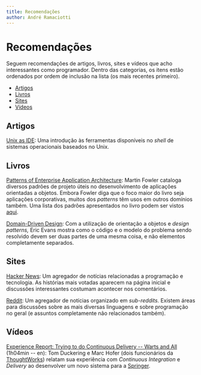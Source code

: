```yaml
---
title: Recomendações
author: André Ramaciotti
---
```


Recomendações
=============

Seguem recomendações de artigos, livros, sites e vídeos que acho interessantes
como programador. Dentro das categorias, os itens estão ordenados por ordem de
inclusão na lista (os mais recentes primeiro).

* [Artigos](#artigos)
* [Livros](#livros)
* [Sites](#sites)
* [Vídeos](#vídeos)

Artigos
-------

[Unix as IDE][UnixAsIDE]: Uma introdução às ferramentas disponíveis no *shell*
de sistemas operacionais baseados no Unix.

[UnixAsIDE]: http://blog.sanctum.geek.nz/series/unix-as-ide/

Livros
------

[Patterns of Enterprise Application Architecture][PEAA]: Martin Fowler cataloga
diversos padrões de projeto úteis no desenvolvimento de aplicações orientadas a
objetos. Embora Fowler diga que o foco maior do livro seja aplicações
corporativas, muitos dos *patterns* têm usos em outros domínios também. Uma
lista dos padrões apresentados no livro podem ser vistos [aqui][PEAAC].

[Domain-Driven Design][DDD]: Com a utilização de orientação a objetos e *design
patterns,* Eric Evans mostra como o código e o modelo do problema sendo
resolvido devem ser duas partes de uma mesma coisa, e não elementos
completamente separados.

[PEAA]: http://www.amazon.com/Patterns-Enterprise-Application-Architecture-Martin/dp/0321127420/

[PEAAC]: http://www.martinfowler.com/eaaCatalog/

[DDD]: http://www.amazon.com/Domain-Driven-Design-Tackling-Complexity-Software/dp/0321125215/

Sites
-----

[Hacker News][HN]: Um agregador de notícias relacionadas a programação e
tecnologia. As histórias mais votadas aparecem na página inicial e discussões
interessantes costumam acontecer nos comentários.

[Reddit][R]: Um agregador de notícias organizado em *sub-reddits.* Existem
áreas para discussões sobre as mais diversas linguagens e sobre programação no
geral (e assuntos completamente não relacionados também).

[HN]: http://news.ycombinator.com/
[R]: http://reddit.com/

Vídeos
------

[Experience Report: Trying to do Continuous Delivery -- Warts and
All][ERContDelivery] (1h04min -- en): Tom Duckering e Marc Hofer (dois
funcionários da [ThoughtWorks][TW]) relatam sua experiência com *Continuous
Integration* e *Delivery* ao desenvolver um novo sistema para a
[Springer][SPR].

[ERContDelivery]: http://vimeo.com/44665427

[TW]: http://www.thoughtworks.com/
[SPR]: http://www.springer.com/

<script src="/js/jquery-1.8.0.min.js"></script>
<script>
$(function () {
  $(".icon-globe").parent().parent().removeClass("active");
  $(".icon-ok-sign").parent().parent().addClass("active");
});
</script>

